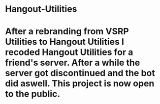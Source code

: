 # Hangout-Utilities

# After a rebranding from VSRP Utilities to Hangout Utilities I recoded Hangout Utilities for a friend's server. After a while the server got discontinued and the bot did aswell. This project is now open to the public.
